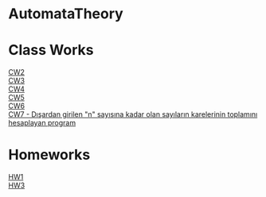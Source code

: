 # AutomataTheory

# Class Works

[CW2](https://ayhanmaden.github.io/AutomataTheory/CW2/CW2.html) <br>
[CW3](https://ayhanmaden.github.io/AutomataTheory/CW3/CW3.html) <br>
[CW4](https://ayhanmaden.github.io/AutomataTheory/CW4/CW4.html) <br>
[CW5](https://ayhanmaden.github.io/AutomataTheory/CW5/Expression.html) <br>
[CW6](https://ayhanmaden.github.io/AutomataTheory/CW6/PDA.html) <br>
[CW7 - Dışardan girilen "n" sayısına kadar olan sayıların karelerinin toplamını hesaplayan program](https://ayhanmaden.github.io/AutomataTheory/CW7/microJ3.html) <br>


# Homeworks

[HW1](https://ayhanmaden.github.io/AutomataTheory/HW1.html) <br>
[HW3](https://ayhanmaden.github.io/AutomataTheory/HW3/microJ1.html) <br>
